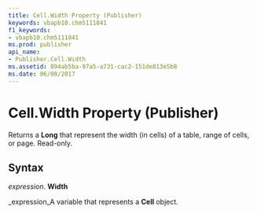 ```yaml
---
title: Cell.Width Property (Publisher)
keywords: vbapb10.chm5111841
f1_keywords:
- vbapb10.chm5111841
ms.prod: publisher
api_name:
- Publisher.Cell.Width
ms.assetid: 894ab5ba-97a5-a731-cac2-151de813e5b8
ms.date: 06/08/2017
---
```



# Cell.Width Property (Publisher)

Returns a **Long** that represent the width (in cells) of a table, range of cells, or page. Read-only.


## Syntax

 _expression_. **Width**

 _expression_A variable that represents a **Cell** object.


